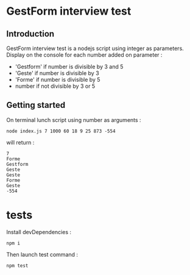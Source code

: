 # GestForm interview test

## Introduction
GestForm interview test is a nodejs script using integer as parameters.
Display on the console for each number added on parameter : 
* 'Gestform' if number is divisible by 3 and 5
* 'Geste' if number is divisible by 3
* 'Forme' if number is divisible by 5
* number if not divisible by 3 or 5

## Getting started

On terminal lunch script using number as arguments : 
```
node index.js 7 1000 60 18 9 25 873 -554
```

will return :

```
7
Forme
Gestform
Geste
Geste
Forme
Geste
-554

```
# tests

Install devDependencies : 
```
npm i
```
Then launch test command : 
```
npm test
```




